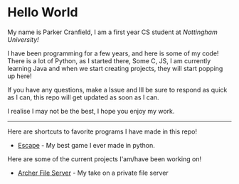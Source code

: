 # Hello World
My name is Parker Cranfield, I am a first year CS student at *Nottingham University!*

I have been programming for a few years, and here is some of my code!
There is a lot of Python, as I started there, Some C, JS, I am currently learning Java and when we start creating projects, they will start popping up here!

If you have any questions, make a Issue and Ill be sure to respond as quick as I can, this repo will get updated as soon as I can.

I realise I may not be the best, I hope you enjoy my work.

---

Here are shortcuts to favorite programs I have made in this repo!
- [Escape](https://github.com/Retr05041/HelloWorld/tree/main/Python/2019%20and%202020/Games/Escape/Escape%20V0.0.9) - My best game I ever made in python.

Here are some of the current projects I'am/have been working on!
- [Archer File Server](https://github.com/Retr05041/Archer-FS) - My take on a private file server

